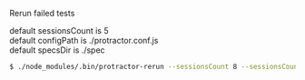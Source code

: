 Rerun failed tests


default sessionsCount is 5 <br>
default configPath is ./protractor.conf.js <br>
default specsDir is ./spec <br>

```sh
$ ./node_modules/.bin/protractor-rerun --sessionsCount 8 --sessionsCount 8 --configPath ./path/to/your/protractor.conf.js --specsDir ./path/to/specDir
```